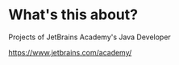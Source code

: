 # What's this about?

Projects of JetBrains Academy's Java Developer

https://www.jetbrains.com/academy/
